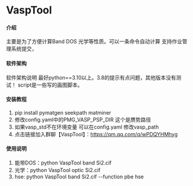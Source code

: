 # VaspTool

#### 介绍
主要是为了方便计算Band DOS 光学等性质。可以一条命令自动计算
支持作业管理系统提交，
#### 软件架构
软件架构说明
最好python==3.10以上。3.8的提示有点问题，其他版本没有测试！
script是一些写的画图脚本。

#### 安装教程

1. pip install pymatgen seekpath matminer
2. 修改config.yaml中的PMG_VASP_PSP_DIR 这个是赝势路径
3. 如果vasp_std不在环境变量 可以在config.yaml 修改vasp_path
4. 点击链接加入群聊【VaspTool】：https://qm.qq.com/q/wPDQYHMhyg


#### 使用说明

1.  能带DOS：python VaspTool band Si2.cif
2. 光学：python VaspTool optic Si2.cif
2.  hse: python VaspTool band Si2.cif --function pbe hse





